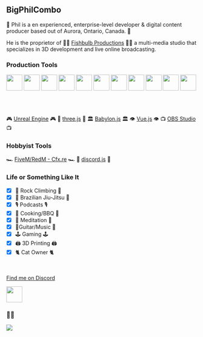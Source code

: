 ## BigPhilCombo

 🍁 Phil is a en experienced, enterprise-level developer & digital content producer based out of Aurora, Ontario, Canada. 🍁


He is the proprietor of 🐠💡 [Fishbulb Productions](https://www.youtube.com/watch?v=gj3ps6LPtBw) 🐠💡 a multi-media studio that specializes in 3D development and live online broadcasting. 

### Production Tools
 
<p float="left">
<img src="https://raw.githubusercontent.com/rdimascio/icons/master/icons/digitalocean.svg" width="42px" height="42px"/>
<img src="https://raw.githubusercontent.com/rdimascio/icons/master/icons/vue.svg" width="42px" height="42px"/>
<img src="https://raw.githubusercontent.com/rdimascio/icons/master/icons/html5.svg" width="42px" height="42px"/>
<img src="https://raw.githubusercontent.com/rdimascio/icons/master/icons/css3.svg" width="42px" height="42px"/>
<img src="https://raw.githubusercontent.com/rdimascio/icons/master/icons/github.svg" width="42px" height="42px"/>
<img src="https://raw.githubusercontent.com/rdimascio/icons/master/icons/gitlab.svg" width="42px" height="42px"/>
<img src="https://raw.githubusercontent.com/rdimascio/icons/master/icons/amazon.svg" width="42px" height="42px"/>
<img src="https://raw.githubusercontent.com/rdimascio/icons/master/icons/aws.svg" width="42px" height="42px"/>
<img src="https://raw.githubusercontent.com/rdimascio/icons/master/icons/linux.svg" width="42px" height="42px"/>
<img src="https://raw.githubusercontent.com/rdimascio/icons/master/icons/ubuntu.svg" width="42px" height="42px"/>
<img src="https://raw.githubusercontent.com/rdimascio/icons/master/icons/nginx.svg" width="42px" height="42px"/>
</p>
<br/>
<br/>

🎮 [Unreal Engine](https://github.com/EpicGames) 🎮
🧊 [three.js](https://github.com/mrdoob/three.js) 🧊
🏛️ [Babylon.js](https://github.com/BabylonJS/Babylon.js) 🏛️
👁️ [Vue.js](https://github.com/vuejs) 👁️
📺 [OBS Studio](https://github.com/obsproject/obs-studio) 📺


### Hobbyist Tools


🏎️ [FiveM/RedM - Cfx.re](https://github.com/citizenfx/fivem) 🏎️
💬 [discord.js](https://github.com/discordjs/discord.js) 💬


### Life or Something Like It

- [x] 🧗 Rock Climbing 🧗
- [x] 🥋 Brazilian Jiu-Jitsu 🥋
- [x] 🎙️ Podcasts 🎙️
- [x] 🍖 Cooking/BBQ 🍖
- [x] 🧘 Meditation 🧘
- [x] 🎸Guitar/Music 🎸
- [x] 🕹️ Gaming 🕹️
- [x] 🖨️ 3D Printing 🖨️ 
- [x] 🐈 Cat Owner 🐈 

<br/>

[Find me on Discord](https://discordapp.com/users/128354721969733632)

<a href="https://discordapp.com/users/128354721969733632"><img src="https://raw.githubusercontent.com/rdimascio/icons/master/icons/discord.svg" width="42px" height="42px"/></a>

### 🐠💡

[![](http://fishbulb.ca/img/logo.png)](http://www.youtube.com/watch?v=gj3ps6LPtBw "Fishbulb Productions Demo Reel")




